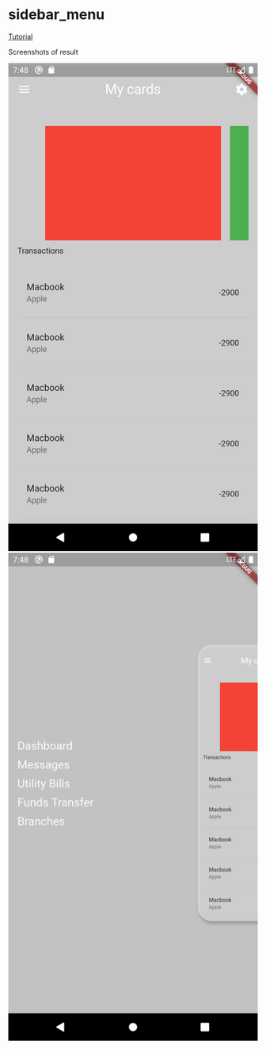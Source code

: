 # sidebar_menu

[Tutorial](https:&#x2F;&#x2F;www.youtube.com&#x2F;watch?v=VzuHfHyJcuI)

Screenshots of result

![First screenshot](pictures/Screenshot_1600890598.png) ![Second screenshot](pictures/Screenshot_1600890602.png)




